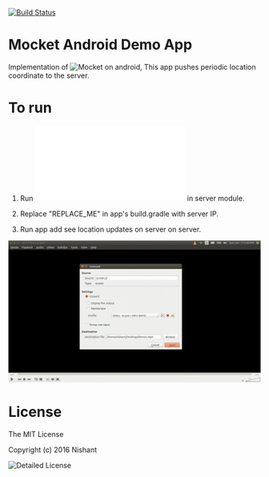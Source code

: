 [![Build Status](https://travis-ci.org/Nishant-Pathak/mocket_android_demo.svg?branch=master)](https://travis-ci.org/Nishant-Pathak/mocket_android_demo)

Mocket Android Demo App
=======================
Implementation of ![Mocket](https://github.com/Nishant-Pathak/mocket) on android,
This app pushes periodic location coordinate to the server.

To run
======

1. Run ![MockerServer.java](/server/src/main/java/com/mocket/server/MocketServer.java) in server module.

2. Replace "REPLACE_ME" in app's build.gradle with server IP.

3. Run app add see location updates on server on server.

![Demo Url](/demo.gif)

License
=======

The MIT License

Copyright (c) 2016 Nishant

![Detailed License](/LICENSE)
